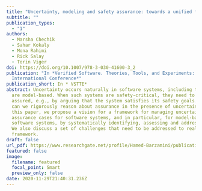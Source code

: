 ```yaml
---
title: "Uncertainty, modeling and safety assurance: towards a unified framework"
subtitle: ""
publication_types:
  - "1"
authors:
  - Marsha Chechik
  - Sahar Kokaly
  - Mona Rahimi
  - Rick Salay
  - Torin Viger
doi: https://doi.org/10.1007/978-3-030-41600-3_2
publication: "In *Verified Software. Theories, Tools, and Experiments: 11th
  International Conference*"
publication_short: In * VSTTE*
abstract: Uncertainty occurs naturally in software systems, including those that
  are model-based. When such systems are safety-critical, they need to be
  assured, e.g., by arguing that the system satisfies its safety goals. But how
  can we rigorously reason about assurance in the presence of uncertainty? In
  this paper, we propose a vision for a framework for managing uncertainty in
  assurance cases for software systems, and in particular, for model-based
  software systems, by systematically identifying, assessing and addressing it.
  We also discuss a set of challenges that need to be addressed to realize this
  framework.
draft: false
url_pdf: https://www.researchgate.net/profile/Hamed-Barzamini/publication/365120599_CADE_The_Missing_Benchmark_in_Evaluating_Dataset_Requirements_of_AI-enabled_Software/links/63d5f44bc465a873a267858c/CADE-The-Missing-Benchmark-in-Evaluating-Dataset-Requirements-of-AI-enabled-Software.pdf
featured: false
image:
  filename: featured
  focal_point: Smart
  preview_only: false
date: 2020-11-29T21:40:31.236Z
---
```

